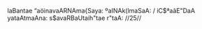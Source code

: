 laBantae “aöinavaARNAma{Saya: ºaINAk(lmaSaA: /
iC$ªaãE"DaA yataAtmaAna: s$avaRBaUtaih"tae r"taA: //25//
